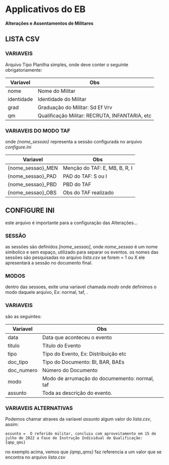 # Applicativos do EB
**Alterações e Assentamentos de Militares**

## LISTA CSV

### VARIAVEIS

Arquivo Tipo Planilha simples, onde deve conter o seguinte obrigatoriamente:

  Variavel |    Obs      
---------- | ---------------------------------------------- 
nome       | Nome do Militar
identidade | Identidade do Militar
grad       | Graduação do Militar: Sd Ef Vrv
qm         | Qualificação Militar: RECRUTA, INFANTARIA, etc

### VARIAVEIS DO MODO TAF

onde *{nome_sessao}* representa a sessão configurada no arquivo *configure.ini*

  Variavel              |    Obs      
----------------------- | ---------------------------------------------- 
{nome_sessao}_MEN       | Menção do TAF: E, MB, B, R, I
{nome_sessao}_PAD       | PAD do TAF: S ou I
{nome_sessao}_PBD       | PBD do TAF
{nome_sessao}_OBS       | Obs do TAF realizado


## CONFIGURE INI

este arquivo é importante para a configuração das Alterações...

### SESSÃO

as sessões são definidos *[nome_sessao]*, onde _nome_sessao_ é um nome simbolico e sem espaço, utilizado para separar os eventos.
os nomes das sessões são pesquisadas no arquivo *lista.csv* se forem = 1 ou X ele apresentará a sessão no documento final.

### MODOS

dentro das sessoes, exite uma variavel chamada *modo* onde definimos o modo daquele arquivo, Ex: normal, taf, .

### VARIAVEIS

são as seguintes:

  Variavel |    Obs      
---------- | --------------------------------------------- 
data       | Data que aconteceu o evento 
titulo     | Titulo do Evento 
tipo       | Tipo do Evento, Ex: Distribuição etc
doc_tipo   | Tipo do Documento: BI, BAR, BAEs
doc_numero | Número do Documento
modo       | Modo de arrumação do documemento: normal, taf
assunto    | Toda as descrição do evento.

### VARIAVEIS ALTERNATIVAS

Podemos chamar atraves da variavel *assunto* algum valor do *lista.csv*, assim:

```
assunto =  O referido militar, concluiu com aproveitamento em 15 de julho de 2022 a Fase de Instrução Individual de Qualificação: {qmp_qms}

```

no exemplo acima, vemos que *{qmp_qms}* faz referencia a um valor que se encontra no arquivo *lista.csv*